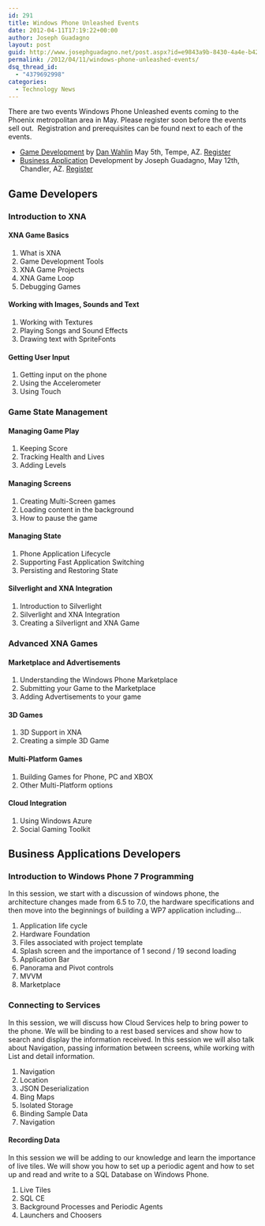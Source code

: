 ```yaml
---
id: 291
title: Windows Phone Unleashed Events
date: 2012-04-11T17:19:22+00:00
author: Joseph Guadagno
layout: post
guid: http://www.josephguadagno.net/post.aspx?id=e9843a9b-8430-4a4e-b423-6ebec0b5ab18
permalink: /2012/04/11/windows-phone-unleashed-events/
dsq_thread_id:
  - "4379692998"
categories:
  - Technology News
---
```

<p></p>  <p>There are two events Windows Phone Unleashed events coming to the Phoenix metropolitan area in May. Please register soon before the events sell out.&#160; Registration and prerequisites can be found next to each of the events.</p>  <ul>   <li><a href="#game">Game Development</a> by <a href="http://weblogs.asp.net/dwahlin/" target="_blank">Dan Wahlin</a> May 5th, Tempe, AZ. <a href="http://www.winphoneunleashed.com/register?ticketType=49ec85c5-afc2-4c92-91c4-cd73af3a9453" target="_blank">Register</a> </li>    <li><a href="#app">Business Application</a> Development by Joseph Guadagno, May 12th, Chandler, AZ. <a href="http://www.winphoneunleashed.com/register?ticketType=0dd86188-b195-4c30-9285-969d81a89e18" target="_blank">Register</a> </li> </ul>  <h2><a name="game">Game Developers</a></h2> <h3>Introduction to XNA</h3> <h4>XNA Game Basics</h4> <ol>   <li>What is XNA </li>   <li>Game Development Tools </li>   <li>XNA Game Projects </li>   <li>XNA Game Loop </li>   <li>Debugging Games </li> </ol> <h4>Working with Images, Sounds and Text</h4> <ol>   <li>Working with Textures </li>   <li>Playing Songs and Sound Effects </li>   <li>Drawing text with SpriteFonts </li> </ol> <h4>Getting User Input</h4> <ol>   <li>Getting input on the phone </li>   <li>Using the Accelerometer </li>   <li>Using Touch </li> </ol> <h3>Game State Management</h3> <h4>Managing Game Play</h4> <ol>   <li>Keeping Score </li>   <li>Tracking Health and Lives </li>   <li>Adding Levels </li> </ol> <h4>Managing Screens</h4> <ol>   <li>Creating Multi-Screen games </li>   <li>Loading content in the background </li>   <li>How to pause the game </li> </ol> <h4>Managing State</h4> <ol>   <li>Phone Application Lifecycle </li>   <li>Supporting Fast Application Switching </li>   <li>Persisting and Restoring State </li> </ol> <h4>Silverlight and XNA Integration</h4> <ol>   <li>Introduction to Silverlight </li>   <li>Silverlight and XNA Integration </li>   <li>Creating a Silverlignt and XNA Game </li> </ol> <h3>Advanced XNA Games</h3> <h4>Marketplace and Advertisements</h4> <ol>   <li>Understanding the Windows Phone Marketplace </li>   <li>Submitting your Game to the Marketplace </li>   <li>Adding Advertisements to your game </li> </ol> <h4>3D Games</h4> <ol>   <li>3D Support in XNA </li>   <li>Creating a simple 3D Game </li> </ol> <h4>Multi-Platform Games</h4> <ol>   <li>Building Games for Phone, PC and XBOX </li>   <li>Other Multi-Platform options </li> </ol> <h4>Cloud Integration</h4> <ol>   <li>Using Windows Azure </li>   <li>Social Gaming Toolkit </li> </ol> <h2><a name="app">Business Applications Developers</a></h2> <h3>Introduction to Windows Phone 7 Programming</h3> <p>In this session, we start with a discussion of windows phone, the architecture changes made from 6.5 to 7.0, the hardware specifications and then move into the beginnings of building a WP7 application including...</p> <ol>   <li>Application life cycle </li>   <li>Hardware Foundation </li>   <li>Files associated with project template </li>   <li>Splash screen and the importance of 1 second / 19 second loading </li>   <li>Application Bar </li>   <li>Panorama and Pivot controls </li>   <li>MVVM </li>   <li>Marketplace </li> </ol> <h3>Connecting to Services</h3> <p>In this session, we will discuss how Cloud Services help to bring power to the phone. We will be binding to a rest based services and show how to search and display the information received. In this session we will also talk about Navigation, passing information between screens, while working with List and detail information.</p> <ol>   <li>Navigation </li>   <li>Location </li>   <li>JSON Deserialization </li>   <li>Bing Maps </li>   <li>Isolated Storage </li>   <li>Binding Sample Data </li>   <li>Navigation </li> </ol> <h4>Recording Data</h4> <p>In this session we will be adding to our knowledge and learn the importance of live tiles. We will show you how to set up a periodic agent and how to set up and read and write to a SQL Database on Windows Phone.</p> <ol>   <li>Live Tiles </li>   <li>SQL CE </li>   <li>Background Processes and Periodic Agents </li>   <li>Launchers and Choosers </li> </ol>